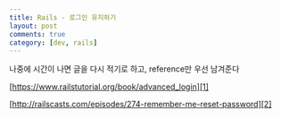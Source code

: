 ```yaml
---
title: Rails - 로그인 유지하기
layout: post
comments: true
category: [dev, rails]
--- 
```



나중에 시간이 나면 글을 다시 적기로 하고, reference만 우선 남겨준다

[https://www.railstutorial.org/book/advanced_login][1]


[http://railscasts.com/episodes/274-remember-me-reset-password][2]





[1]:https://www.railstutorial.org/book/advanced_login
[2]: http://railscasts.com/episodes/274-remember-me-reset-password
